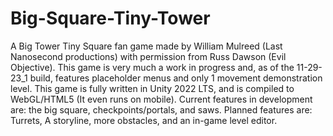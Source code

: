 # Big-Square-Tiny-Tower

A Big Tower Tiny Square fan game made by William Mulreed (Last Nanosecond productions) with permission from Russ Dawson (Evil Objective).
This game is very much a work in progress and, as of the 11-29-23_1 build, features placeholder menus and only 1 movement demonstration level.
This game is fully written in Unity 2022 LTS, and is compiled to WebGL/HTML5 (It even runs on mobile).
Current features in development are: the big square, checkpoints/portals, and saws.
Planned features are: Turrets, A storyline, more obstacles, and an in-game level editor.
